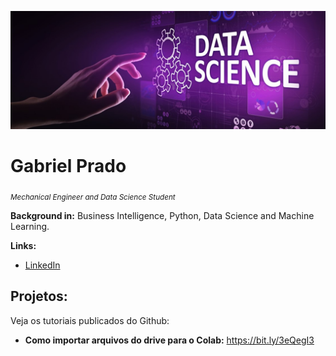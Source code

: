 
<p align="center">
  <img src="16202113844337.jpg" >
</p>

# Gabriel Prado
<sub>*Mechanical Engineer and Data Science Student*</sub>


**Background in:** Business Intelligence, Python, Data Science and Machine Learning.

**Links:**
* [LinkedIn](https://www.linkedin.com/in/gabriel-prado-255859121/)


## Projetos:
Veja os tutoriais publicados do Github:

* **Como importar arquivos do drive para o Colab:** https://bit.ly/3eQegI3

